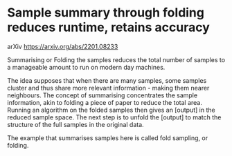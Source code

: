 # Sample summary through folding reduces runtime, retains accuracy

arXiv
https://arxiv.org/abs/2201.08233

Summarising or Folding the samples reduces the total number of samples to a manageable amount to run on modern day machines.

The idea supposes that when there are many samples, some samples cluster and thus share more relevant information - making them nearer neighbours. The concept of summarising concentrates the sample information, akin to folding a piece of paper to reduce the total area. Running an algorithm on the folded samples then gives an [output] in the reduced sample space. The next step is to unfold the [output] to match the structure of the full samples in the original data.

The example that summarises samples here is called fold sampling, or folding.

